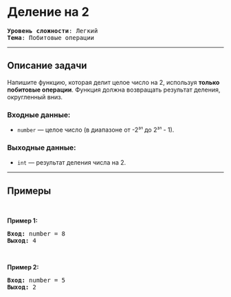 # Деление на 2

<pre>
<b>Уровень сложности</b>: Легкий  
<b>Тема</b>: Побитовые операции  
</pre>

---

## Описание задачи  
Напишите функцию, которая делит целое число на 2, используя **только побитовые операции**. Функция должна возвращать результат деления, округленный вниз.

### Входные данные:  
- `number` — целое число (в диапазоне от -2³¹ до 2³¹ - 1).

### Выходные данные:  
- `int` — результат деления числа на 2.

---

## Примеры

<p>&nbsp;</p>
<p><strong class="example">Пример 1:</strong></p>
<pre><strong>Вход:</strong> number = 8
<strong>Выход:</strong> 4
</pre>
<p>&nbsp;</p>
<p><strong class="example">Пример 2:</strong></p>
<pre><strong>Вход:</strong> number = 5
<strong>Выход:</strong> 2
</pre>